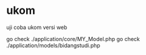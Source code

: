 # ukom
uji coba ukom versi web

go check ./application/core/MY_Model.php
go check ./application/models/bidangstudi.php
